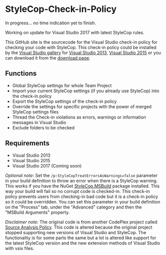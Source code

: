 # StyleCop-Check-in-Policy

In progress... no time indication yet to finish.

Working on update for Visual Studio 2017 with latest StyleCop rules.



This GitHub site is the sourcecode for the Visual Studio check-in policy for checking your code with StyleCop. This check-in policy could be installed by the [Visual Studio gallery](https://visualstudiogallery.msdn.microsoft.com) for [Visual Studio 2013](http://visualstudiogallery.msdn.microsoft.com/5fb39f7a-3199-4bbd-94ca-0aaad00a94e6), [Visual Studio 2015](https://visualstudiogallery.msdn.microsoft.com/e950c06d-774c-4f3e-bc2c-0ea4784f1a3c) or you can download it from the [download page](https://stylecopcheckinpolicy.codeplex.com/releases).


## Functions
* Global StyleCop settings for whole Team Project
* Import your current StyleCop settings (if you already use StyleCop) into the check-in policy
* Export the StyleCop settings of the check-in policy
* Override the settings for specific projects with the power of merged StyleCop settings files
* Thread the Check-in violations as errors, warnings or information messages in Visual Studio
* Exclude folders to be checked

## Requirements
* Visual Studio 2013
* Visual Studio 2015
* Visual Studio 2017 (Coming soon)

*Optional note*: 
Set the `/p:StyleCopTreatErrorsAsWarnings=false` parameter in your build definition to throw an error when there is a StyleCop warning. This works if you have the NuGet [StyleCop.MSBuild](https://www.nuget.org/packages/StyleCop.MSBuild/) package installed. This way your build will fail so no corrupt code is checked-in. This check-in policy prevents users from checking-in bad code but it is a check-in policy so it could be overridden. You can set this parameter in your build definition on the "Process" tab, under the "Advanced" category and then the "MSBuild Arguments" property.


*Disclaimer note*: 
The original code is from another CodePlex project called [Source Analysis Policy](https://sourceanalysispolicy.codeplex.com). This code is altered because the original project stopped supporting new versions of Visual Studio and StyleCop. The functionality is for some parts the same but a lot is altered like support for the latest StyleCop version and the new extension methods of Visual Studio with vsix files.
